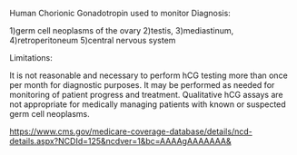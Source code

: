 Human Chorionic Gonadotropin used to monitor
Diagnosis:

1)germ cell neoplasms of the ovary
2)testis, 
3)mediastinum, 
4)retroperitoneum
5)central nervous system

Limitations:

It is not reasonable and necessary to perform hCG testing more than once per month for diagnostic purposes. It may be performed as needed for monitoring of patient progress and treatment. Qualitative hCG assays are not appropriate for medically managing patients with known or suspected germ cell neoplasms.

https://www.cms.gov/medicare-coverage-database/details/ncd-details.aspx?NCDId=125&ncdver=1&bc=AAAAgAAAAAAA&

